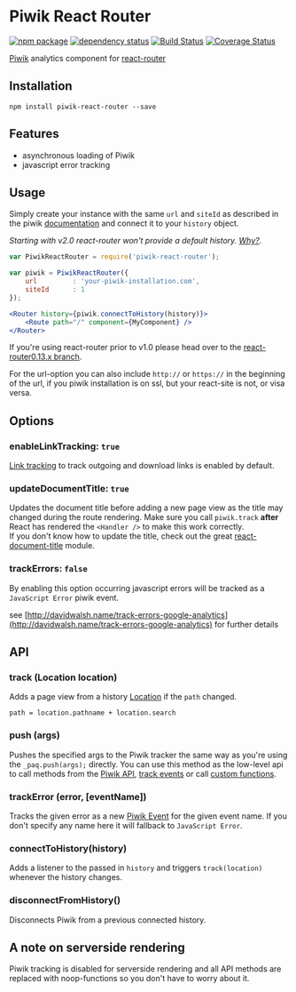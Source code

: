 # Piwik React Router

[![npm package](https://img.shields.io/npm/v/piwik-react-router.svg?style=flat-square)](https://www.npmjs.org/package/piwik-react-router)
[![dependency status](https://img.shields.io/david/peer/joernroeder/piwik-react-router.svg?style=flat-square)](https://david-dm.org/joernroeder/piwik-react-router)
[![Build Status](https://travis-ci.org/joernroeder/piwik-react-router.svg?branch=master)](https://travis-ci.org/joernroeder/piwik-react-router)
[![Coverage Status](https://coveralls.io/repos/github/joernroeder/piwik-react-router/badge.svg?branch=master)](https://coveralls.io/github/joernroeder/piwik-react-router?branch=master)

[Piwik](https://piwik.org) analytics component for [react-router](https://github.com/rackt/react-router)


## Installation

	npm install piwik-react-router --save


## Features

- asynchronous loading of Piwik
- javascript error tracking


## Usage

Simply create your instance with the same `url` and `siteId` as described in the piwik [documentation](https://developer.piwik.org/guides/tracking-javascript-guide) and connect it to your `history` object.

_Starting with v2.0 react-router won't provide a default history. [Why?](https://github.com/rackt/react-router/blob/master/upgrade-guides/v2.0.0.md#no-default-history)_.

```jsx
var PiwikReactRouter = require('piwik-react-router');

var piwik = PiwikReactRouter({
	url			: 'your-piwik-installation.com',
	siteId		: 1
});

<Router history={piwik.connectToHistory(history)}>
	<Route path="/" component={MyComponent} />
</Router>
```

If you're using react-router prior to v1.0 please head over to the [react-router0.13.x branch](https://github.com/joernroeder/piwik-react-router/tree/react-router0.13.x).

For the url-option you can also include `http://` or `https://` in the beginning of the url, if you piwik installation is on ssl, but your react-site is not, or visa versa.


## Options

### enableLinkTracking: `true`

[Link tracking](http://developer.piwik.org/api-reference/tracking-javascript#using-the-tracker-object) to track outgoing and download links is enabled by default.


### updateDocumentTitle: `true`

Updates the document title before adding a new page view as the title may changed during the route rendering. Make sure you call `piwik.track` __after__ React has rendered the `<Handler />` to make this work correctly.  
If you don't know how to update the title, check out the great [react-document-title](https://github.com/gaearon/react-document-title) module.


### trackErrors: `false`

By enabling this option occurring javascript errors will be tracked as a `JavaScript Error` piwik event.

see [http://davidwalsh.name/track-errors-google-analytics](http://davidwalsh.name/track-errors-google-analytics) for further details


## API

### track (Location location)

Adds a page view from a history [Location](https://github.com/rackt/history/blob/master/docs/Location.md) if the `path` changed.

`path = location.pathname + location.search`


### push (args)

Pushes the specified args to the Piwik tracker the same way as you're using the `_paq.push(args);` directly. You can use this method as the low-level api to call methods from the [Piwik API](http://developer.piwik.org/api-reference/tracking-javascript#list-of-all-methods-available-in-the-tracking-api), [track events](http://piwik.org/docs/event-tracking/#tracking-events) or call [custom functions](http://developer.piwik.org/guides/tracking-javascript-guide).


### trackError (error, [eventName])

Tracks the given error as a new [Piwik Event](http://piwik.org/docs/event-tracking/#tracking-events) for the given event name. If you don't specify any name here it will fallback to `JavaScript Error`.


### connectToHistory(history)

Adds a listener to the passed in `history` and triggers `track(location)` whenever the history changes.


### disconnectFromHistory()

Disconnects Piwik from a previous connected history.


## A note on serverside rendering

Piwik tracking is disabled for serverside rendering and all API methods are replaced with noop-functions so you don't have to worry about it.
